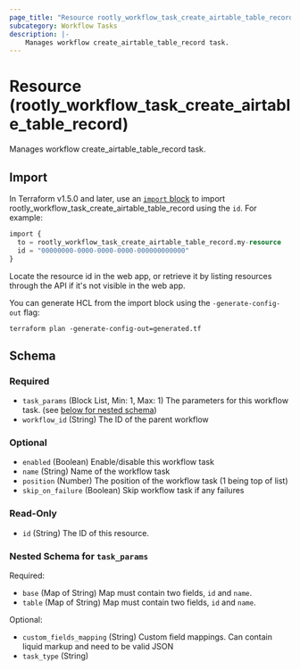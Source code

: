 ```yaml
---
page_title: "Resource rootly_workflow_task_create_airtable_table_record - terraform-provider-rootly"
subcategory: Workflow Tasks
description: |-
    Manages workflow create_airtable_table_record task.
---
```


# Resource (rootly_workflow_task_create_airtable_table_record)

Manages workflow create_airtable_table_record task.



## Import

In Terraform v1.5.0 and later, use an [`import` block](https://developer.hashicorp.com/terraform/language/import) to import rootly_workflow_task_create_airtable_table_record using the `id`. For example:

```terraform
import {
  to = rootly_workflow_task_create_airtable_table_record.my-resource
  id = "00000000-0000-0000-0000-000000000000"
}
```

Locate the resource id in the web app, or retrieve it by listing resources through the API if it's not visible in the web app.

You can generate HCL from the import block using the `-generate-config-out` flag:

```console
terraform plan -generate-config-out=generated.tf
```

<!-- schema generated by tfplugindocs -->
## Schema

### Required

- `task_params` (Block List, Min: 1, Max: 1) The parameters for this workflow task. (see [below for nested schema](#nestedblock--task_params))
- `workflow_id` (String) The ID of the parent workflow

### Optional

- `enabled` (Boolean) Enable/disable this workflow task
- `name` (String) Name of the workflow task
- `position` (Number) The position of the workflow task (1 being top of list)
- `skip_on_failure` (Boolean) Skip workflow task if any failures

### Read-Only

- `id` (String) The ID of this resource.

<a id="nestedblock--task_params"></a>
### Nested Schema for `task_params`

Required:

- `base` (Map of String) Map must contain two fields, `id` and `name`.
- `table` (Map of String) Map must contain two fields, `id` and `name`.

Optional:

- `custom_fields_mapping` (String) Custom field mappings. Can contain liquid markup and need to be valid JSON
- `task_type` (String)
